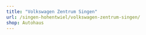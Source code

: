 ```yaml
---
title: "Volkswagen Zentrum Singen"
url: /singen-hohentwiel/volkswagen-zentrum-singen/
shop: Autohaus
---
```

